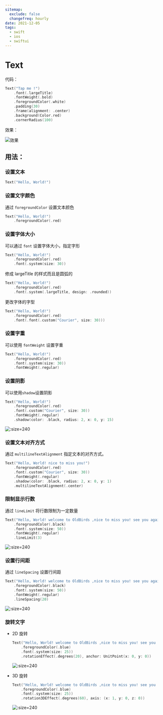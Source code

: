 ```yaml
---
sitemap:
  exclude: false
  changefreq: hourly
date: 2021-12-05
tags:
  - swift
  - ios
  - swiftui
---
```


# Text

代码：

```swift
Text("Tap me !")
    .font(.largeTitle)
    .fontWeight(.bold)
    .foregroundColor(.white)
    .padding(30)
    .frame(alignment: .center)
    .background(Color.red)
    .cornerRadius(100)
```

效果：

![效果](http://blog.oldbird.run/tuc/20210616195437.png ":size=240")

## 用法：

### 设置文本

```swift
Text("Hello, World!")
```

### 设置文字颜色

通过 `foregroundColor` 设置文本颜色

```swift
Text("Hello, World!")
    .foregroundColor(.red)
```

### 设置字体大小

可以通过 `font` 设置字体大小，指定字形

```swift
Text("Hello, World!")
    .foregroundColor(.red)
    .font(.system(size: 30))
```

修成 largeTitle 的样式而且是圆弧的

```swift
Text("Hello, World!")
    .foregroundColor(.red)
    .font(.system(.largeTitle, design: .rounded))
```

更改字体的字型

```swift
Text("Hello, World!")
    .foregroundColor(.red)
    .font(.font(.custom("Courier", size: 30)))
```

### 设置字重

可以使用 `fontWeight` 设置字重

```swift
Text("Hello, World!")
    .foregroundColor(.red)
    .font(.system(size: 30))
    .fontWeight(.regular)
```

### 设置阴影

可以使用`shadow`设置阴影

```swift
Text("Hello, World!")
    .foregroundColor(.red)
    .font(.custom("Courier", size: 30))
    .fontWeight(.regular)
    .shadow(color: .black, radius: 2, x: 0, y: 15)
```

![](http://blog.oldbird.run/tuc/20210616203147.png ":size=240")

### 设置文本对齐方式

通过 `multilineTextAlignment` 指定文本的对齐方式。

```swift
Text("Hello, World! nice to miss you!")
    .foregroundColor(.red)
    .font(.custom("Courier", size: 30))
    .fontWeight(.regular)
    .shadow(color: .black, radius: 2, x: 0, y: 1)
    .multilineTextAlignment(.center)
```

### 限制显示行数

通过 `lineLimit` 将行数限制为一定数量

```swift
Text("Hello, World! welcome to OldBirds ,nice to miss you! see you again ~~ ")
    .foregroundColor(.black)
    .font(.system(size: 50))
    .fontWeight(.regular)
    .lineLimit(3)
```

![](http://blog.oldbird.run/tuc/20210616204427.png ":size=240")

### 设置行间距

通过 `lineSpacing` 设置行间距

```swift
Text("Hello, World! welcome to OldBirds ,nice to miss you! see you again ~~ ")
    .foregroundColor(.black)
    .font(.system(size: 50))
    .fontWeight(.regular)
    .lineSpacing(20)
```

![](http://blog.oldbird.run/tuc/20210616204807.png ":size=240")

### 旋转文字

- 2D 旋转

  ```swift
  Text("Hello, World! welcome to OldBirds ,nice to miss you! see you again ~~ ")
      .foregroundColor(.blue)
      .font(.system(size: 25))
      .rotationEffect(.degrees(20), anchor: UnitPoint(x: 0, y: 0))
  ```

  ![](http://blog.oldbird.run/tuc/Screen%20Shot%202021-06-16%20at%209.05.02%20PM.png ":size=240")

- 3D 旋转

  ```swift
  Text("Hello, World! welcome to OldBirds ,nice to miss you! see you again ~~ ")
      .foregroundColor(.blue)
      .font(.system(size: 25))
      .rotation3DEffect(.degrees(60), axis: (x: 1, y: 0, z: 0))
  ```

  ![](http://blog.oldbird.run/tuc/20210616210549.png ":size=240")
